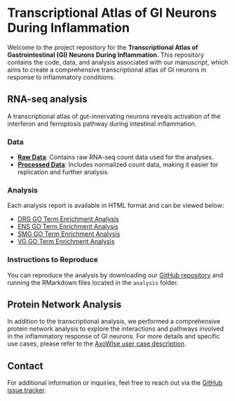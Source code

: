 # Transcriptional Atlas of GI Neurons During Inflammation

Welcome to the project repository for the **Transcriptional Atlas of Gastrointestinal (GI) Neurons During Inflammation**. This repository contains the code, data, and analysis associated with our manuscript, which aims to create a comprehensive transcriptional atlas of GI neurons in response to inflammatory conditions.

## RNA-seq analysis

A transcriptional atlas of gut-innervating neurons reveals activation of the interferon and ferroptosis pathway during intestinal inflammation.

### Data
- **[Raw Data](https://github.com/dyusuf/Transcriptional_Atlas_GI_Neurons_Inflammation/tree/main/data/raw/)**: Contains raw RNA-seq count data used for the analyses.
- **[Processed Data](https://github.com/dyusuf/Transcriptional_Atlas_GI_Neurons_Inflammation/tree/main/data/processed)**: Includes normalized count data, making it easier for replication and further analysis.

### Analysis
Each analysis report is available in HTML format and can be viewed below:

- [DRG GO Term Enrichment Analysis](analysis/DRG_DGE_GO_Analysis.html)
- [ENS GO Term Enrichment Analysis](analysis/ENS_DGE_GO_Analysis.html)
- [SMG GO Term Enrichment Analysis](analysis/SMG_DGE_GO_Analysis.html)
- [VG GO Term Enrichment Analysis](analysis/VG_DGE_GO_Analysis.html)


### Instructions to Reproduce

You can reproduce the analysis by downloading our [GitHub repository](https://github.com/dyusuf/Transcriptional_Atlas_GI_Neurons_Inflammation/archive/refs/heads/main.zip) and running the RMarkdown files located in the `analysis` folder.

## Protein Network Analysis

In addition to the transcriptional analysis, we performed a comprehensive protein network analysis to explore the interactions and pathways involved in the inflammatory response of GI neurons. For more details and specific use cases, please refer to the [AxoWIse user case description]().


## Contact
For additional information or inquiries, feel free to reach out via the [GitHub issue tracker](https://github.com/dyusuf/Transcriptional_Atlas_GI_Neurons_Inflammation/issues).
